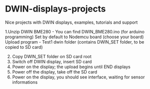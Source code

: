# DWIN-displays-projects
Nice projects with DWIN displays, examples, tutorials and support

1.Unzip DWIN BME280
		- You can find DWIN_BME280.ino (for arduino programming) 
	Set by default to Nodemcu board (choose your board)
	Upload program
		- Test1 dwin folder (contains DWIN_SET folder, to be copied to SD card)

2. Copy DWIN_SET folder on SD card root
3. Switch off DWIN display, insert SD card
4. Power on the display; the upload begins until END displays
5. Power off the display, take off the SD card
6. Power on the display, you should see interface, waiting for sensor informations
